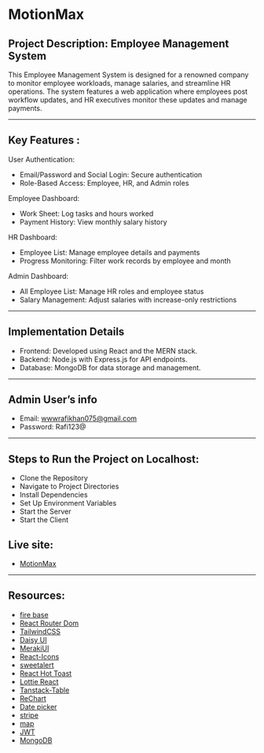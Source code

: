 # MotionMax

## Project Description: Employee Management System
This Employee Management System is designed for a renowned company to monitor employee workloads, manage salaries, and streamline HR operations. The system features a web application where employees post workflow updates, and HR executives monitor these updates and manage payments.

---
## Key Features :
 User Authentication: 
- Email/Password and Social Login: Secure authentication
- Role-Based Access: Employee, HR, and Admin roles
  
Employee Dashboard: 
- Work Sheet: Log tasks and hours worked
- Payment History: View monthly salary history
  
HR Dashboard: 
- Employee List: Manage employee details and payments
- Progress Monitoring: Filter work records by employee and month
  
Admin Dashboard:
- All Employee List: Manage HR roles and employee status
- Salary Management: Adjust salaries with increase-only restrictions
---
## Implementation Details
- Frontend: Developed using React and the MERN stack.
- Backend: Node.js with Express.js for API endpoints.
- Database: MongoDB for data storage and management.
---
## Admin User’s info 
- Email: wwwrafikhan075@gmail.com
- Password: Rafi123@
---
## Steps to Run the Project on Localhost: 
- Clone the Repository
- Navigate to Project Directories
- Install Dependencies
- Set Up Environment Variables
- Start the Server
- Start the Client
<!-- <code> MONGODB_URI=<'your-mongodb-uri'><br> -->
<!-- JWT_SECRET=<'your-jwt-secret'><br> -->
<!-- REACT_APP_FIREBASE_API_KEY=<'your-firebase-api-key'><br> -->
<!-- REACT_APP_FIREBASE_AUTH_DOMAIN=<'your-firebase-auth-domain'> -->
<!-- </code> --> 
  
## Live site:
- [MotionMax](https://motionmax-b4ca7.web.app)

---
## Resources:

- [fire base](https://firebase.google.com/)
- [React Router Dom](https://reactrouter.com/)
- [TailwindCSS](https://tailwindcss.com/)
- [Daisy UI](https://daisyui.com/)
- [MerakiUI](https://merakiui.com/)
- [React-Icons](https://react-icons.github.io/react-icons/search/#q=twi)
- [sweetalert](https://sweetalert2.github.io/)
- [React Hot Toast](https://react-hot-toast.com/)
- [Lottie React](https://app.lottiefiles.com/)
- [Tanstack-Table](https://jwt.io/)
- [ReChart](https://recharts.org/en-US/)
- [Date picker](https://reactdatepicker.com/)
- [stripe](https://stripe.com/payments)
- [map](https://react-leaflet.js.org/)
- [JWT](https://jwt.io/)
- [MongoDB](https://mongodb.com/atlas)
